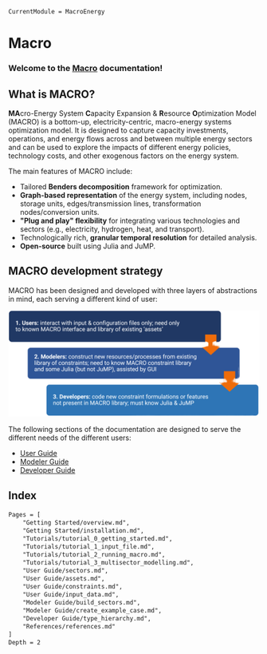```@meta
CurrentModule = MacroEnergy
```

# Macro

### Welcome to the [Macro](https://github.com/macroenergy/MacroEnergy.jl.git) documentation!

## What is MACRO?

**MA**cro-Energy System **C**apacity Expansion & **R**esource **O**ptimization Model (MACRO) is a bottom-up, electricity-centric, macro-energy systems optimization model. It is designed to capture capacity investments, operations, and energy flows across and between multiple energy sectors and can be used to explore the impacts of different energy policies, technology costs, and other exogenous factors on the energy system. 

The main features of MACRO include:
- Tailored **Benders decomposition** framework for optimization.
- **Graph-based representation** of the energy system, including nodes, storage units, edges/transmission lines, transformation nodes/conversion units.
- **"Plug and play" flexibility** for integrating various technologies and sectors (e.g., electricity, hydrogen, heat, and transport).
- Technologically rich, **granular temporal resolution** for detailed analysis.
- **Open-source** built using Julia and JuMP.

## MACRO development strategy

MACRO has been designed and developed with three layers of abstractions in mind, each serving a different kind of user:

![MACRO architecture](./images/macro_abstr_layers.png)

The following sections of the documentation are designed to serve the different needs of the different users:
- [User Guide](@ref)
- [Modeler Guide](@ref)
- [Developer Guide](@ref)

## Index

```@contents
Pages = [
    "Getting Started/overview.md",
    "Getting Started/installation.md",
    "Tutorials/tutorial_0_getting_started.md",
    "Tutorials/tutorial_1_input_file.md",
    "Tutorials/tutorial_2_running_macro.md",
    "Tutorials/tutorial_3_multisector_modelling.md",
    "User Guide/sectors.md",
    "User Guide/assets.md",
    "User Guide/constraints.md",
    "User Guide/input_data.md",
    "Modeler Guide/build_sectors.md",
    "Modeler Guide/create_example_case.md",
    "Developer Guide/type_hierarchy.md",
    "References/references.md"
]
Depth = 2
```

